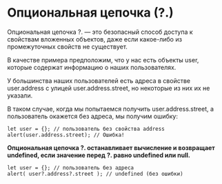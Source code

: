 # Опциональная цепочка (?.)

Опциональная цепочка ?. — это безопасный способ доступа к свойствам вложенных объектов, даже если какое-либо из промежуточных свойств не существует.

В качестве примера предположим, что у нас есть объекты user, которые содержат информацию о наших пользователях.

У большинства наших пользователей есть адреса в свойстве user.address с улицей user.address.street, но некоторые из них их не указали.

В таком случае, когда мы попытаемся получить user.address.street, а пользователь окажется без адреса, мы получим ошибку:

```
let user = {}; // пользователь без свойства address
alert(user.address.street); // Ошибка!
```
**Опциональная цепочка ?. останавливает вычисление и возвращает undefined, если значение перед ?. равно undefined или null.**

```
let user = {}; // пользователь без адреса
alert( user?.address?.street ); // undefined (без ошибки)
```
